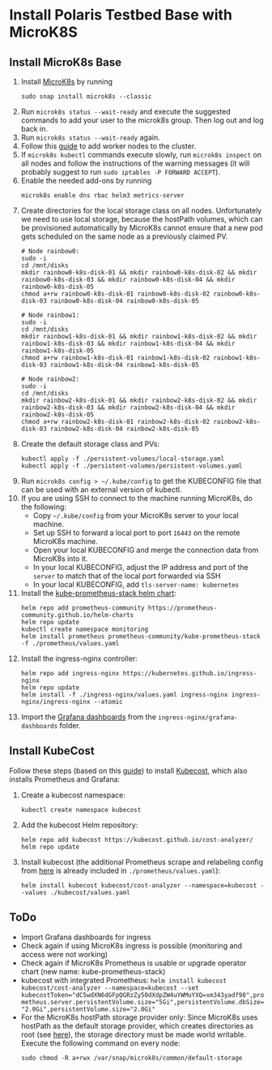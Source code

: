 # Install Polaris Testbed Base with MicroK8S

## Install MicroK8s Base

1. Install [MicroK8s](https://microk8s.io) by running
    ```
    sudo snap install microk8s --classic
    ```
1. Run `microk8s status --wait-ready` and execute the suggested commands to add your user to the microk8s group. Then log out and log back in.
1. Run `microk8s status --wait-ready` again.
1. Follow this [guide](https://microk8s.io/docs/clustering) to add worker nodes to the cluster.
1. If `microk8s kubectl` commands execute slowly, run `microk8s inspect` on all nodes and follow the instructions of the warning messages (it will probably suggest to run `sudo iptables -P FORWARD ACCEPT`).
1. Enable the needed add-ons by running 
    ```
    microk8s enable dns rbac helm3 metrics-server
    ```
1. Create directories for the local storage class on all nodes.
Unfortunately we need to use local storage, because the hostPath volumes, which can be provisioned automatically by MicroK8s cannot ensure that a new pod gets scheduled on the same node as a previously claimed PV.
    ```shell
    # Node rainbow0:
    sudo -i
    cd /mnt/disks
    mkdir rainbow0-k8s-disk-01 && mkdir rainbow0-k8s-disk-02 && mkdir rainbow0-k8s-disk-03 && mkdir rainbow0-k8s-disk-04 && mkdir rainbow0-k8s-disk-05
    chmod a+rw rainbow0-k8s-disk-01 rainbow0-k8s-disk-02 rainbow0-k8s-disk-03 rainbow0-k8s-disk-04 rainbow0-k8s-disk-05

    # Node rainbow1:
    sudo -i
    cd /mnt/disks
    mkdir rainbow1-k8s-disk-01 && mkdir rainbow1-k8s-disk-02 && mkdir rainbow1-k8s-disk-03 && mkdir rainbow1-k8s-disk-04 && mkdir rainbow1-k8s-disk-05
    chmod a+rw rainbow1-k8s-disk-01 rainbow1-k8s-disk-02 rainbow1-k8s-disk-03 rainbow1-k8s-disk-04 rainbow1-k8s-disk-05

    # Node rainbow2:
    sudo -i
    cd /mnt/disks
    mkdir rainbow2-k8s-disk-01 && mkdir rainbow2-k8s-disk-02 && mkdir rainbow2-k8s-disk-03 && mkdir rainbow2-k8s-disk-04 && mkdir rainbow2-k8s-disk-05
    chmod a+rw rainbow2-k8s-disk-01 rainbow2-k8s-disk-02 rainbow2-k8s-disk-03 rainbow2-k8s-disk-04 rainbow2-k8s-disk-05
    ```
1. Create the default storage class and PVs:
    ```
    kubectl apply -f ./persistent-volumes/local-storage.yaml
    kubectl apply -f ./persistent-volumes/persistent-volumes.yaml
    ```
1. Run `microk8s config > ~/.kube/config` to get the KUBECONFIG file that can be used with an external version of kubectl.
1. If you are using SSH to connect to the machine running MicroK8s, do the following:
    * Copy `~/.kube/config` from your MicroK8s server to your local machine.
    * Set up SSH to forward a local port to port `16443` on the remote MicroK8s machine.
    * Open your local KUBECONFIG and merge the connection data from MicroK8s into it.
    * In your local KUBECONFIG, adjust the IP address and port of the `server` to match that of the local port forwarded via SSH
    * In your local KUBECONFIG, add `tls-server-name: kubernetes`
1. Install the [kube-prometheus-stack helm chart](https://github.com/prometheus-community/helm-charts/tree/main/charts/kube-prometheus-stack):
    ```
    helm repo add prometheus-community https://prometheus-community.github.io/helm-charts
    helm repo update
    kubectl create namespace monitoring
    helm install prometheus prometheus-community/kube-prometheus-stack -f ./prometheus/values.yaml
    ```
1. Install the ingress-nginx controller:
    ```
    helm repo add ingress-nginx https://kubernetes.github.io/ingress-nginx
    helm repo update
    helm install -f ./ingress-nginx/values.yaml ingress-nginx ingress-nginx/ingress-nginx --atomic
    ```
1. Import the [Grafana dashboards](https://github.com/kubernetes/ingress-nginx/tree/master/deploy/grafana/dashboards) from the `ingress-nginx/grafana-dashboards` folder.

## Install KubeCost

Follow these steps (based on this [guide](https://www.kubecost.com/install.html)) to install [Kubecost](https://www.kubecost.com), which also installs Prometheus and Grafana:

1. Create a kubecost namespace:
    ```
    kubectl create namespace kubecost
    ```
1. Add the kubecost Helm repository:
    ```
    helm repo add kubecost https://kubecost.github.io/cost-analyzer/
    helm repo update
    ```
1. Install kubecost (the additional Prometheus scrape and relabeling config from [here](http://docs.kubecost.com/custom-prom) is already included in `./prometheus/values.yaml`):
    ```
    helm install kubecost kubecost/cost-analyzer --namespace=kubecost --values ./kubecost/values.yaml
    ```

## ToDo
* Import Grafana dashboards for ingress
* Check again if using MicroK8s ingress is possible (monitoring and access were not working)
* Check again if MicroK8s Prometheus is usable or upgrade operator chart (new name: kube-prometheus-stack)
* kubecost with integrated Prometheus: `helm install kubecost kubecost/cost-analyzer --namespace=kubecost --set kubecostToken="dC5wdXN6dGFpQGRzZy50dXdpZW4uYWMuYXQ=xm343yadf98",prometheus.server.persistentVolume.size="5Gi",persistentVolume.dbSize="2.0Gi",persistentVolume.size="2.0Gi"`
* For the MicroK8s hostPath storage provider only: Since MicroK8s uses hostPath as the default storage provider, which creates directories as root (see [here](https://github.com/ubuntu/microk8s/issues/737)), the storage directory must be made world writable. Execute the following command on every node:
    ```
    sudo chmod -R a+rwx /var/snap/microk8s/common/default-storage
    ```
